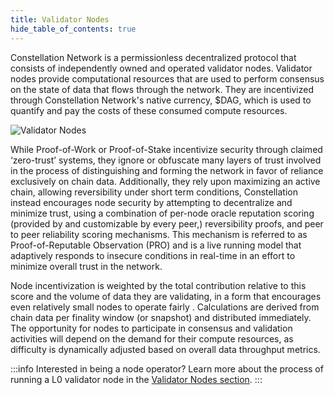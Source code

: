 ```yaml
---
title: Validator Nodes
hide_table_of_contents: true
---
```


<intro-end />

Constellation Network is a permissionless decentralized protocol that consists of independently owned and operated validator nodes. Validator nodes provide computational resources that are used to perform consensus on the state of data that flows through the network. They are incentivized through Constellation Network's native currency, $DAG, which is used to quantify and pay the costs of these consumed compute resources.

![Validator Nodes](/img/coreconcepts/nodes.png)

While Proof-of-Work or Proof-of-Stake incentivize security through claimed ‘zero-trust’ systems, they ignore or obfuscate many layers of trust involved in the process of distinguishing and forming the network in favor of reliance exclusively on chain data. Additionally, they rely upon maximizing an active chain, allowing reversibility under short term conditions, Constellation instead encourages node security by attempting to decentralize and minimize trust, using a combination of per-node oracle reputation scoring (provided by and customizable by every peer,) reversibility proofs, and peer to peer reliability scoring mechanisms. This mechanism is referred to as Proof-of-Reputable Observation (PRO) and is a live running model that adaptively responds to insecure conditions in real-time in an effort to minimize overall trust in the network.

Node incentivization is weighted by the total contribution relative to this score and the volume of data they are validating, in a form that encourages even relatively small nodes to operate fairly . Calculations are derived from chain data per finality window (or snapshot) and distributed immediately. The opportunity for nodes to participate in consensus and validation activities will depend on the demand for their compute resources, as difficulty is dynamically adjusted based on overall data throughput metrics.

:::info Interested in being a node operator?
Learn more about the process of running a L0 validator node in the [Validator Nodes section](/nodes).
:::
